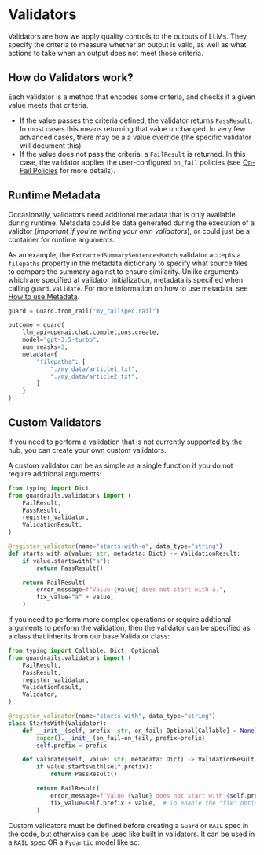 # Validators

Validators are how we apply quality controls to the outputs of LLMs.  They specify the criteria to measure whether an output is valid, as well as what actions to take when an output does not meet those criteria.

## How do Validators work?
Each validator is a method that encodes some criteria, and checks if a given value meets that criteria.

- If the value passes the criteria defined, the validator returns `PassResult`. In most cases this means returning that value unchanged. In very few advanced cases, there may be a a value override (the specific validator will document this).
- If the value does not pass the criteria, a `FailResult` is returned.  In this case, the validator applies the user-configured `on_fail` policies (see [On-Fail Policies](/docs/hub/concepts/on_fail_policies.md) for more details).

## Runtime Metadata

Occasionally, validators need addtional metadata that is only available during runtime. Metadata could be data generated during the execution of a validtor (*important if you're writing your own validators*), or could just be a container for runtime arguments.

As an example, the `ExtractedSummarySentencesMatch` validator accepts a `filepaths` property in the metadata dictionary to specify what source files to compare the summary against to ensure similarity.  Unlike arguments which are specified at validator initialization, metadata is specified when calling `guard.validate`. For more information on how to use metadata, see [How to use Metadata](/docs/hub/how_to_guides/metadata.md).

```python
guard = Guard.from_rail("my_railspec.rail")

outcome = guard(
    llm_api=openai.chat.completions.create,
    model="gpt-3.5-turbo",
    num_reasks=3,
    metadata={
        "filepaths": [
            "./my_data/article1.txt",
            "./my_data/article2.txt",
        ]
    }
)
```

## Custom Validators

If you need to perform a validation that is not currently supported by the hub, you can create your own custom validators.

A custom validator can be as simple as a single function if you do not require addtional arguments:

```py
from typing import Dict
from guardrails.validators import (
    FailResult,
    PassResult,
    register_validator,
    ValidationResult,
)

@register_validator(name="starts-with-a", data_type="string")
def starts_with_a(value: str, metadata: Dict) -> ValidationResult:
    if value.startswith("a"):
        return PassResult()

    return FailResult(
        error_message=f"Value {value} does not start with a.",
        fix_value="a" + value,
    )
```

If you need to perform more complex operations or require addtional arguments to perform the validation, then the validator can be specified as a class that inherits from our base Validator class:

```py
from typing import Callable, Dict, Optional
from guardrails.validators import (
    FailResult,
    PassResult,
    register_validator,
    ValidationResult,
    Validator,
)

@register_validator(name="starts-with", data_type="string")
class StartsWith(Validator):
    def __init__(self, prefix: str, on_fail: Optional[Callable] = None):
        super().__init__(on_fail=on_fail, prefix=prefix)
        self.prefix = prefix

    def validate(self, value: str, metadata: Dict) -> ValidationResult:
        if value.startswith(self.prefix):
            return PassResult()

        return FailResult(
            error_message=f"Value {value} does not start with {self.prefix}.",
            fix_value=self.prefix + value,  # To enable the "fix" option for on-fail
        )
```

Custom validators must be defined before creating a `Guard` or `RAIL` spec in the code, 
but otherwise can be used like built in validators. It can be used in a `RAIL` spec OR
a `Pydantic` model like so:
